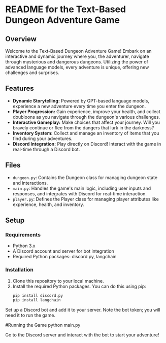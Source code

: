 # README for the Text-Based Dungeon Adventure Game

## Overview
Welcome to the Text-Based Dungeon Adventure Game! Embark on an interactive and dynamic journey where you, the adventurer, navigate through mysterious and dangerous dungeons. Utilizing the power of advanced language models, every adventure is unique, offering new challenges and surprises.

## Features
- **Dynamic Storytelling:** Powered by GPT-based language models, experience a new adventure every time you enter the dungeon.
- **Player Progression:** Gain experience, improve your health, and collect doubloons as you navigate through the dungeon's various challenges.
- **Interactive Gameplay:** Make choices that affect your journey. Will you bravely continue or flee from the dangers that lurk in the darkness?
- **Inventory System:** Collect and manage an inventory of items that you find during your adventures.
- **Discord Integration:** Play directly on Discord! Interact with the game in real-time through a Discord bot.

## Files
- `dungeon.py`: Contains the Dungeon class for managing dungeon state and interactions.
- `main.py`: Handles the game's main logic, including user inputs and responses, and integrates with Discord for real-time interaction.
- `player.py`: Defines the Player class for managing player attributes like experience, health, and inventory.

## Setup
### Requirements
- Python 3.x
- A Discord account and server for bot integration
- Required Python packages: discord.py, langchain

### Installation
1. Clone this repository to your local machine.
2. Install the required Python packages. You can do this using pip:
   ```bash
   pip install discord.py
   pip install langchain

Set up a Discord bot and add it to your server. Note the bot token; you will need it to run the game.

#Running the Game
python main.py

Go to the Discord server and interact with the bot to start your adventure!
